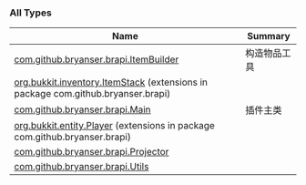 

### All Types

| Name | Summary |
|---|---|
| [com.github.bryanser.brapi.ItemBuilder](../com.github.bryanser.brapi/-item-builder/index.md) | 构造物品工具 |
| [org.bukkit.inventory.ItemStack](../com.github.bryanser.brapi/org.bukkit.inventory.-item-stack/index.md) (extensions in package com.github.bryanser.brapi) |  |
| [com.github.bryanser.brapi.Main](../com.github.bryanser.brapi/-main/index.md) | 插件主类 |
| [org.bukkit.entity.Player](../com.github.bryanser.brapi/org.bukkit.entity.-player/index.md) (extensions in package com.github.bryanser.brapi) |  |
| [com.github.bryanser.brapi.Projector](../com.github.bryanser.brapi/-projector.md) |  |
| [com.github.bryanser.brapi.Utils](../com.github.bryanser.brapi/-utils/index.md) |  |
